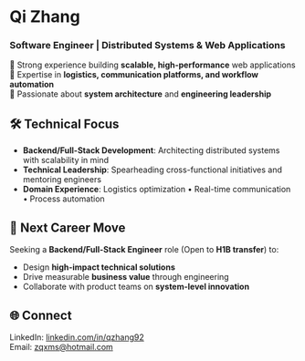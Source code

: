 # Qi Zhang
### Software Engineer | Distributed Systems & Web Applications  

🔹 Strong experience building **scalable, high-performance** web applications  
🔹 Expertise in **logistics, communication platforms, and workflow automation**  
🔹 Passionate about **system architecture** and **engineering leadership**  

## 🛠 Technical Focus  
- **Backend/Full-Stack Development**: Architecting distributed systems with scalability in mind  
- **Technical Leadership**: Spearheading cross-functional initiatives and mentoring engineers  
- **Domain Experience**: Logistics optimization • Real-time communication • Process automation  

## 🎯 Next Career Move  
Seeking a **Backend/Full-Stack Engineer** role (Open to **H1B transfer**) to:  
- Design **high-impact technical solutions**  
- Drive measurable **business value** through engineering  
- Collaborate with product teams on **system-level innovation**  

## 🌐 Connect  
LinkedIn: [linkedin.com/in/qzhang92](linkedin.com/in/qzhang92)  
Email: zqxms@hotmail.com